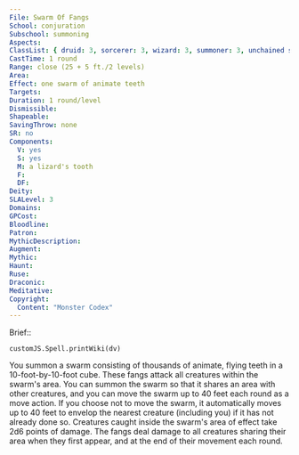 ```yaml
---
File: Swarm Of Fangs
School: conjuration
Subschool: summoning
Aspects: 
ClassList: { druid: 3, sorcerer: 3, wizard: 3, summoner: 3, unchained summoner: 3, witch: 3, psychic: 3 }
CastTime: 1 round
Range: close (25 + 5 ft./2 levels)
Area: 
Effect: one swarm of animate teeth
Targets: 
Duration: 1 round/level
Dismissible: 
Shapeable: 
SavingThrow: none
SR: no
Components:
  V: yes
  S: yes
  M: a lizard's tooth
  F: 
  DF: 
Deity: 
SLALevel: 3
Domains: 
GPCost: 
Bloodline: 
Patron: 
MythicDescription: 
Augment: 
Mythic: 
Haunt: 
Ruse: 
Draconic: 
Meditative: 
Copyright:
  Content: "Monster Codex"
---
```

Brief:: 

```dataviewjs
customJS.Spell.printWiki(dv)
```

You summon a swarm consisting of thousands of animate, flying teeth in a 10-foot-by-10-foot cube. These fangs attack all creatures within the swarm's area. You can summon the swarm so that it shares an area with other creatures, and you can move the swarm up to 40 feet each round as a move action. If you choose not to move the swarm, it automatically moves up to 40 feet to envelop the nearest creature (including you) if it has not already done so.  Creatures caught inside the swarm's area of effect take 2d6 points of damage. The fangs deal damage to all creatures sharing their area when they first appear, and at the end of their movement each round.
